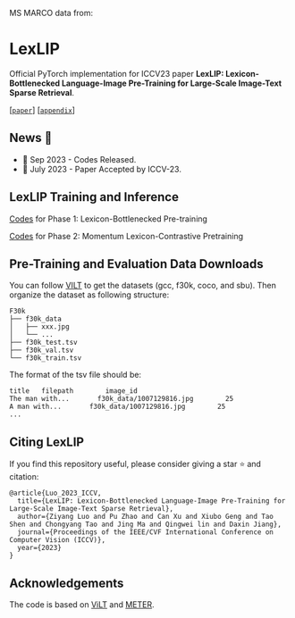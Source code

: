 
MS MARCO data from: 

# LexLIP

Official PyTorch implementation for ICCV23 paper **LexLIP: Lexicon-Bottlenecked Language-Image Pre-Training for Large-Scale Image-Text Sparse Retrieval**.

[[`paper`](https://openaccess.thecvf.com/content/ICCV2023/papers/Luo_LexLIP_Lexicon-Bottlenecked_Language-Image_Pre-Training_for_Large-Scale_Image-Text_Sparse_Retrieval_ICCV_2023_paper.pdf)] [[`appendix`](https://openaccess.thecvf.com/content/ICCV2023/supplemental/Luo_LexLIP_Lexicon-Bottlenecked_Language-Image_ICCV_2023_supplemental.pdf)]

## News :tada: 
- 📣 Sep 2023 - Codes Released.
- 📣 July 2023 - Paper Accepted by ICCV-23.

## LexLIP Training and Inference

[Codes](Phase1) for Phase 1: Lexicon-Bottlenecked Pre-training

[Codes](Phase2) for Phase 2: Momentum Lexicon-Contrastive Pretraining

## Pre-Training and Evaluation Data Downloads

You can follow [VILT](https://github.com/dandelin/ViLT/blob/master/DATA.md) to get the datasets (gcc, f30k, coco, and sbu). Then organize the dataset as following structure:
```
F30k
├── f30k_data            
│   ├── xxx.jpg           
│   └── ...          
├── f30k_test.tsv
├── f30k_val.tsv
└── f30k_train.tsv
```
The format of the tsv file should be:
```
title   filepath        image_id
The man with...       f30k_data/1007129816.jpg        25
A man with...       f30k_data/1007129816.jpg        25
...
```

## Citing LexLIP
If you find this repository useful, please consider giving a star :star: and citation:
```
@article{Luo_2023_ICCV,
  title={LexLIP: Lexicon-Bottlenecked Language-Image Pre-Training for Large-Scale Image-Text Sparse Retrieval},
  author={Ziyang Luo and Pu Zhao and Can Xu and Xiubo Geng and Tao Shen and Chongyang Tao and Jing Ma and Qingwei lin and Daxin Jiang},
  journal={Proceedings of the IEEE/CVF International Conference on Computer Vision (ICCV)},
  year={2023}
}
```

## Acknowledgements

The code is based on [ViLT](https://github.com/dandelin/ViLT) and [METER](https://github.com/zdou0830/METER/tree/main).
